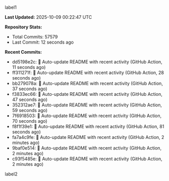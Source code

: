 
label1 
<!-- ACTIVITY_START -->
**Last Updated:** 2025-10-09 00:22:47 UTC

**Repository Stats:**
- Total Commits: 57579
- Last Commit: 12 seconds ago

**Recent Commits:**
- dd5198e2c: 🤖 Auto-update README with recent activity (GitHub Action, 11 seconds ago)
- ff311271f: 🤖 Auto-update README with recent activity (GitHub Action, 28 seconds ago)
- bb279078a: 🤖 Auto-update README with recent activity (GitHub Action, 37 seconds ago)
- f3833ec66: 🤖 Auto-update README with recent activity (GitHub Action, 47 seconds ago)
- 352312ae7: 🤖 Auto-update README with recent activity (GitHub Action, 59 seconds ago)
- 7f6918503: 🤖 Auto-update README with recent activity (GitHub Action, 70 seconds ago)
- f8f1f39e1: 🤖 Auto-update README with recent activity (GitHub Action, 81 seconds ago)
- fa7a4c9fe: 🤖 Auto-update README with recent activity (GitHub Action, 2 minutes ago)
- 9baf0e514: 🤖 Auto-update README with recent activity (GitHub Action, 2 minutes ago)
- c93f5485e: 🤖 Auto-update README with recent activity (GitHub Action, 2 minutes ago)
<!-- ACTIVITY_END -->

label2
